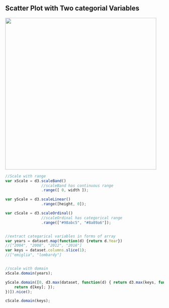 ## Scatter Plot with Two categorial Variables
<img src="/Overview/Scatter Plot with Two categorial variable/Second/Scatter Plot with Two categorial variable 3.PNG" width="480">  

```javascript
//Scale with range
var xScale = d3.scaleBand()
                //scaleBand has continuous range
                .range([ 0, width ]);

var yScale = d3.scaleLinear()
                .range([height, 0]);     

var cScale = d3.scaleOrdinal()
                //scaleOrdinal has categorical range
                .range(["#98abc5", "#8a89a6"]);


//extract categarical variables in forms of array
var years = dataset.map(function(d) {return d.Year})
//["2004", "2008", "2012", "2016"]
var keys = dataset.columns.slice(1);
//["emiglia", "lombardy"]


//scale with domain
xScale.domain(years);

yScale.domain([0, d3.max(dataset, function(d) { return d3.max(keys, function(key) { 
    return d[key]; }); 
})]).nice();

cScale.domain(keys);
```